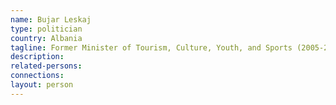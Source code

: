 ```yaml
---
name: Bujar Leskaj
type: politician
country: Albania
tagline: Former Minister of Tourism, Culture, Youth, and Sports (2005-2007)
description:
related-persons:
connections:
layout: person
---
```

